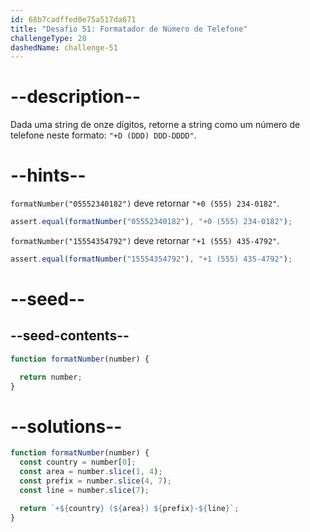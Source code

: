 ```yaml
---
id: 68b7cadffed0e75a517da671
title: "Desafio 51: Formatador de Número de Telefone"
challengeType: 28
dashedName: challenge-51
---
```


# --description--

Dada uma string de onze dígitos, retorne a string como um número de telefone neste formato: `"+D (DDD) DDD-DDDD"`.

# --hints--

`formatNumber("05552340182")` deve retornar `"+0 (555) 234-0182"`.

```js
assert.equal(formatNumber("05552340182"), "+0 (555) 234-0182");
```

`formatNumber("15554354792")` deve retornar `"+1 (555) 435-4792"`.

```js
assert.equal(formatNumber("15554354792"), "+1 (555) 435-4792");
```

# --seed--

## --seed-contents--

```js
function formatNumber(number) {

  return number;
}
```

# --solutions--

```js
function formatNumber(number) {
  const country = number[0];
  const area = number.slice(1, 4);
  const prefix = number.slice(4, 7);
  const line = number.slice(7);

  return `+${country} (${area}) ${prefix}-${line}`;
}
```
